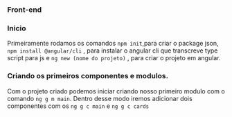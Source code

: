 ### Front-end

### Inicio

Primeiramente rodamos os comandos `npm init`,para criar o package json,` npm install @angular/cli` , para instalar o angular cli que transcreve type script para js e
`ng new (nome do projeto)` , para criar o projeto em angular.

### Criando os primeiros componentes e modulos.

Com o projeto criado podemos iniciar criando nosso primeiro modulo com  o comando `ng g m main`. Dentro desse modo iremos adicionar dois componentes com os `ng g c main` e `ng g c cards`
